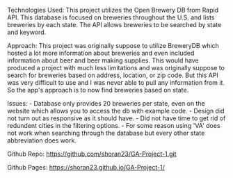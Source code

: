 Technologies Used:
    This project utilizes the Open Brewery DB from Rapid API.  This database is focused on breweries throughout the U.S. and lists breweries by each state.  The API allows breweries to be searched by state and keyword.

Approach:
    This project was originally suppose to utilize BreweryDB which hosted a lot more information about breweries and even included information about beer and beer making supplies.  This would have produced a project with much less limitations and was originally suppose to search for breweries based on address, location, or zip code.  But this API was very difficult to use and I was never able to pull any information from it.  So the app's approach is to now find breweries based on state.

Issues:
    - Database only provides 20 breweries per state, even on the website which allows you to access the db with example code.
    - Design did not turn out as responsive as it should have.
    - Did not have time to get rid of redundent cities in the filtering options.
    - For some reason using 'VA' does not work when searching through the database but every other state abbreviation does work.


Github Repo:
https://github.com/shoran23/GA-Project-1.git

Github Pages:
https://shoran23.github.io/GA-Project-1/